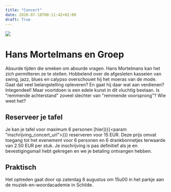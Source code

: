 ```yaml
---
title: "Concert"
date: 2020-07-10T00:11:42+02:00
draft: True
---
```


<img src="/img/hans_mortelmans_cover.jpg">

# Hans Mortelmans en Groep

Absurde tijden die smeken om absurde vragen. Hans Mortelmans kan het zich permitteren ze te stellen. Hobbelend over de afgesleten kasseien van swing, jazz, blues en calypso overschouwt hij het moeras van de mode. Gaat dat veel belangstelling opleveren? En gaat hij daar wat aan verdienen?
Integendeel!
Maar voortdoen is een edele kunst in dit vluchtig bestaan.
Is "remmende achterstand" zoveel slechter van "remmende voorsprong"?
Wie weet het?

## Reserveer je tafel
Je kan je tafel voor maximum 6 personen [hier]({{<param "inschrijving_concert_url">}}) reserveren voor 15 EUR. Deze prijs omvat toegang tot het evenement voor 6 personen en 6 drankbonnetjes terwaarde van 2.50 EUR per stuk. Je inschrijving is pas definitief als je en bevestigingsmail hebt gekregen en we je betaling ontvangen hebben.

## Praktisch
Het optreden gaat door op zaterdag 8 augustus om 15u00 in het parkje aan de muziek-en-woordacademie in Schilde. 


